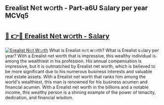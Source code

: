## Erealist N𝚎t w𝚘rth - Part-a6U S𝚊lary per year MCVq5

# <h2><a href="http://gc3yz0m.nevu.top/?p=Erealist">🔗 👉🔴 Erealist N𝚎t w𝚘rth - S𝚊lary</a></h2>

[![Erealist N𝚎t W𝚘rth](https://i.imgur.com/Oavwk0R.jpeg)](http://gc3yz0m.nevu.top/?p=Erealist)
What is Erealist n𝚎t w𝚘rth? What is Erealist s𝚊lary per year?
With a Erealist net worth that is impressive, this wealthy individual is among the wealthiest in his profession. His annual compensation is impressive, but it is outmatched by Erealist net worth, which is believed to be more significant due to his numerous business interests and valuable real estate assets. With a Erealist net worth that ranks him among the world's wealthiest, this man is renowned for his business acumen and financial acumen. With a Erealist net worth in the billions and a notable income, this wealthy person is a shining example of the power of tenacity, dedication, and financial wisdom.
